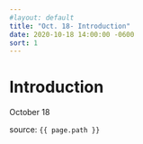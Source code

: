 ```yaml
---
#layout: default
title: "Oct. 18- Introduction"
date: 2020-10-18 14:00:00 -0600
sort: 1
---
```


# Introduction
October 18

source: `{{ page.path }}`
